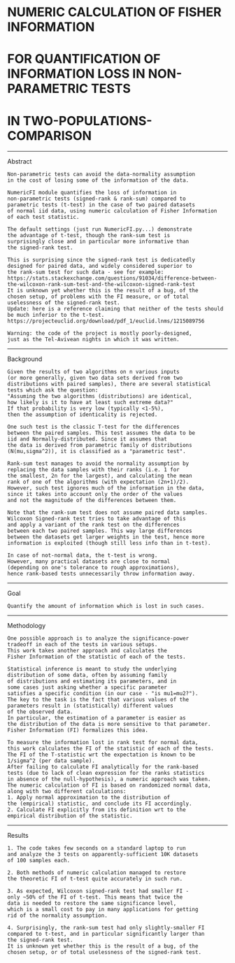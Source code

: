 
# NUMERIC CALCULATION OF FISHER INFORMATION
# FOR QUANTIFICATION OF INFORMATION LOSS IN NON-PARAMETRIC TESTS
# IN TWO-POPULATIONS-COMPARISON
___________________________________________________

Abstract

	Non-parametric tests can avoid the data-normality assumption
	in the cost of losing some of the information of the data.
	
	NumericFI module quantifies the loss of information in
	non-parametric tests (signed-rank & rank-sum) compared to
	parametric tests (t-test) in the case of two paired datasets
	of normal iid data, using numeric calculation of Fisher Information
	of each test statistic.

	The default settings (just run NumericFI.py...) demonstrate
	the advantage of t-test, though the rank-sum test is
	surprisingly close and in particular more informative than
	the signed-rank test.

	This is surprising since the signed-rank test is dedicatedly
	designed for paired data, and widely considered superior to
	the rank-sum test for such data - see for example:
	https://stats.stackexchange.com/questions/91034/difference-between-the-wilcoxon-rank-sum-test-and-the-wilcoxon-signed-rank-test
	It is unknown yet whether this is the result of a bug, of the
	chosen setup, of problems with the FI measure, or of total
	uselessness of the signed-rank test.
	Update: here is a reference claiming that neither of the tests should be much inferior to the t-test.
	https://projecteuclid.org/download/pdf_1/euclid.lnms/1215089756

	Warning: the code of the project is mostly poorly-designed,
	just as the Tel-Avivean nights in which it was written.

___________________________________________________

Background

	Given the results of two algorithms on n various inputs
	(or more generally, given two data sets derived from two
	distributions with paired samples), there are several statistical
	tests which ask the question:
	"Assuming the two algorithms (distributions) are identical,
	how likely is it to have at least such extreme data?"
	If that probability is very low (typically <1-5%),
	then the assumption of identicality is rejected.

	One such test is the classic T-test for the differences
	between the paired samples. This test assumes the data to be
	iid and Normally-distributed. Since it assumes that
	the data is derived from parametric family of distributions
	(N(mu,sigma^2)), it is classified as a "parametric test".

	Rank-sum test manages to avoid the normality assumption by
	replacing the data samples with their ranks (i.e. 1 for
	the smallest, 2n for the largest), and calculating the mean
	rank of one of the algorithms (with expectation (2n+1)/2).
	However, such test ignores much of the information in the data,
	since it takes into account only the order of the values
	and not the magnitude of the differences between them.

	Note that the rank-sum test does not assume paired data samples.
	Wilcoxon Signed-rank test tries to take advantage of this
	and apply a variant of the rank test on the differences
	between each two paired samples. This way large differences
	between the datasets get larger weights in the test, hence more
	information is exploited (though still less info than in t-test).

	In case of not-normal data, the t-test is wrong.
	However, many practical datasets are close to normal
	(depending on one's tolerance to rough approximations),
	hence rank-based tests unnecessarily throw information away.
___________________________________________________

Goal

	Quantify the amount of information which is lost in such cases.
___________________________________________________

Methodology

	One possible approach is to analyze the significance-power
	tradeoff in each of the tests in various setups.
	This work takes another approach and calculates the
	Fisher Information of the statistic of each of the tests.

	Statistical inference is meant to study the underlying
	distribution of some data, often by assuming family
	of distributions and estimating its parameters, and in
	some cases just asking whether a specific parameter
	satisfies a specific condition (in our case - "is mu1=mu2?").
	The key to the task is the fact that various values of the
	parameters result in (statistically) different values
	of the observed data.
	In particular, the estimation of a parameter is easier as
	the distribution of the data is more sensitive to that parameter.
	Fisher Information (FI) formalizes this idea.

	To measure the information lost in rank test for normal data,
	this work calculates the FI of the statistic of each of the tests.
	The FI of the T-statistic wrt the expectation is known to be
	1/sigma^2 (per data sample).
	After failing to calculate FI analytically for the rank-based
	tests (due to lack of clean expression for the ranks statistics
	in absence of the null-hypothesis), a numeric approach was taken.
	The numeric calculation of FI is based on randomized normal data,
	along with two different calculations:
	1. Apply normal approximation to the distribution of
	the (empirical) statistic, and conclude its FI accordingly.
	2. Calculate FI explicitly from its definition wrt to the
	empirical distribution of the statistic.
___________________________________________________

Results

	1. The code takes few seconds on a standard laptop to run
	and analyze the 3 tests on apparently-sufficient 10K datasets
	of 100 samples each.

	2. Both methods of numeric calculation managed to restore
	the theoretic FI of t-test quite accurately in such run.

	3. As expected, Wilcoxon signed-rank test had smaller FI -
	only ~50% of the FI of t-test. This means that twice the
	data is needed to restore the same significance level,
	which is a small cost to pay in many applications for getting
	rid of the normality assumption.

	4. Surprisingly, the rank-sum test had only slightly-smaller FI
	compared to t-test, and in particular significantly larger than
	the signed-rank test.
	It is unknown yet whether this is the result of a bug, of the
	chosen setup, or of total uselessness of the signed-rank test.

